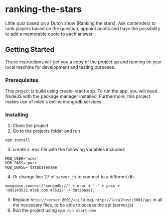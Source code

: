 # ranking-the-stars
Little quiz based on a Dutch show (Ranking the stars). Ask contenders to rank players based on the question, appoint points and have the possibility to add a memorable quote to each answer

## Getting Started

These instructions will get you a copy of the project up and running on your local machine for development and testing purposes.

### Prerequisites

This project is build using create-react-app. To run the app, you will need NodeJS with the package manager installed.
Furthermore, this project makes use of mlab's online mongodb services.

### Installing

1.  Clone the project
2.  Go to the projects folder and run
```
npm install
```
3.  create a .env file  with the following variables included:
```
MDB_USER='user'
MDB_PASS='pass'
MDB_DBASE='databasename'
```
4.  Or change line 27 of ```server.js``` to connect to a different db
```
mongoose.connect('mongodb://' + user + ':' + pass + '@ds143532.mlab.com:43532/' + database);
```
5.  Replace ```http://server:3001/api``` to e.g. ```http://localhost:3001/api``` in all the necessary files, to be able to access the api (server.js)
6.  Run the project using ```npm run start-dev```
